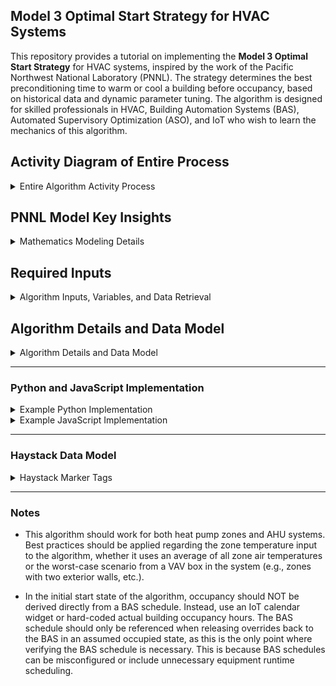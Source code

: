 ## Model 3 Optimal Start Strategy for HVAC Systems

This repository provides a tutorial on implementing the **Model 3 Optimal Start Strategy** for HVAC systems, inspired by the work of the Pacific Northwest National Laboratory (PNNL). The strategy determines the best preconditioning time to warm or cool a building before occupancy, based on historical data and dynamic parameter tuning. The algorithm is designed for skilled professionals in HVAC, Building Automation Systems (BAS), Automated Supervisory Optimization (ASO), and IoT who wish to learn the mechanics of this algorithm.

## Activity Diagram of Entire Process

<details>
  <summary>Entire Algorithm Activity Process</summary>

```mermaid
graph TD

%% Check Schedule Subgraph
subgraph CheckSchedule["Check Schedule"]
    Initialization[Initialization] --> NonWorkingDayCheck["Is it a Non-Occupied Building Day?"]
    NonWorkingDayCheck -->|Yes| WaitNonWorking["Wait 1 Minute"]
    WaitNonWorking --> NonWorkingDayCheck
end

%% Time Conditions Check Subgraph
subgraph TimeConditionsCheck["Time Conditions Check"]
    NonWorkingDayCheck -->|No| BeforeEarlyMorningCheck["Before Early Morning?"]
    BeforeEarlyMorningCheck -->|No| WaitBeforeEarlyMorning["Wait Before Early Morning"]
    WaitBeforeEarlyMorning --> BeforeEarlyMorningCheck

    BeforeEarlyMorningCheck -->|Yes| PreOccupancyWindowCheck["In Pre-Occupancy Window?"]
    PreOccupancyWindowCheck -->|No| WaitPreOccupancyWindow["Wait in Pre-Occupancy Window"]
    WaitPreOccupancyWindow --> PreOccupancyWindowCheck

    PreOccupancyWindowCheck -->|Yes| BeforeOccupancyStartCheck["Before Occupancy Start?"]
    BeforeOccupancyStartCheck -->|No| WaitBeforeOccupancy["Wait Before Occupancy"]
    WaitBeforeOccupancy --> BeforeOccupancyStartCheck
end

%% Optimal Start Calculation Subgraph
subgraph OptimalStartCalculation["Optimal Start Calculation"]
    BeforeOccupancyStartCheck -->|Yes| GatherEnvironmentalData["Gather Environmental Data"]
    GatherEnvironmentalData --> ModelOptimalStart["Model Optimal Start"]
    ModelOptimalStart --> CalculateTimeToOccupancy["Calculate Time to Occupancy"]
    CalculateTimeToOccupancy --> OptimalStartTimeReachedCheck["Optimal Start Time Reached?"]
    OptimalStartTimeReachedCheck -->|No| WaitOptimalStartTime["Wait for Optimal Start Time"]
    WaitOptimalStartTime --> OptimalStartTimeReachedCheck
end

%% AHU Start and Warm-Up Subgraph
subgraph AHUStartAndWarmUp["AHU Start and Warm-Up"]
    OptimalStartTimeReachedCheck -->|Yes| ActivateAHURecirculation["Activate AHU Recirculation Mode"]
    ActivateAHURecirculation --> ActivateVavBoxesToOcc["Send VAV boxes to Occupied Setpoints"]
    ActivateVavBoxesToOcc --> LogStartTime["Log Start Time"]
    LogStartTime --> ZoneAtSetpointCheck["Zone at Setpoint?"]
    ZoneAtSetpointCheck -->|No| WaitDuringWarmUp["Wait For Zone to Warm-Up To Occ Setpoint"]
    ZoneAtSetpointCheck -->|Yes| LogStopTimeAndEndWarmUp["Log Stop Time"]
    LogStopTimeAndEndWarmUp --> threadEnds["Process Ends"]
    WaitDuringWarmUp --> ZoneAtSetpointCheck
end

%% Control Handoff Subgraph
subgraph ControlHandoff["Wait Until Occupied"]
    ActivateAHURecirculation --> BuildingOccupiedCheck["Building Occupied?"]
    BuildingOccupiedCheck -->|Yes| HandoffToBAS["Release overrides back to BAS"]
    BuildingOccupiedCheck -->|No| WaitPostOccupancy["Wait For Building Occupancy defined in BAS controller"]
    WaitPostOccupancy -->|AHU is operating in a recirculation air mode warming up the zones| BuildingOccupiedCheck
    HandoffToBAS --> End[End]
end

%% Loopback
End --> Initialization

%% Styles for Highlighting
style Initialization fill:#f9f,stroke:#333,stroke-width:2px
style NonWorkingDayCheck fill:#ccf,stroke:#333,stroke-width:2px
style WaitNonWorking fill:#ffc,stroke:#333,stroke-width:2px
style BeforeEarlyMorningCheck fill:#fcc,stroke:#333,stroke-width:2px
style WaitBeforeEarlyMorning fill:#ffc,stroke:#333,stroke-width:2px
style PreOccupancyWindowCheck fill:#ccf,stroke:#333,stroke-width:2px
style WaitPreOccupancyWindow fill:#ffc,stroke:#333,stroke-width:2px
style BeforeOccupancyStartCheck fill:#fcc,stroke:#333,stroke-width:2px
style WaitBeforeOccupancy fill:#ffc,stroke:#333,stroke-width:2px
style GatherEnvironmentalData fill:#9cf,stroke:#333,stroke-width:2px
style ModelOptimalStart fill:#ccf,stroke:#333,stroke-width:2px
style CalculateTimeToOccupancy fill:#ffc,stroke:#333,stroke-width:2px
style OptimalStartTimeReachedCheck fill:#fcc,stroke:#333,stroke-width:2px
style WaitOptimalStartTime fill:#ffc,stroke:#333,stroke-width:2px
style ActivateAHURecirculation fill:#9cf,stroke:#333,stroke-width:2px
style LogStartTime fill:#ccf,stroke:#333,stroke-width:2px
style ZoneAtSetpointCheck fill:#ffc,stroke:#333,stroke-width:2px
style WaitDuringWarmUp fill:#ffc,stroke:#333,stroke-width:2px
style LogStopTimeAndEndWarmUp fill:#9cf,stroke:#333,stroke-width:2px
style BuildingOccupiedCheck fill:#ccf,stroke:#333,stroke-width:2px
style WaitPostOccupancy fill:#ffc,stroke:#333,stroke-width:2px
style HandoffToBAS fill:#9cf,stroke:#333,stroke-width:2px
style End fill:#f9f,stroke:#333,stroke-width:2px


```
</details>


## PNNL Model Key Insights

<details>
  <summary>Mathematics Modeling Details</summary>

- **Dynamic Tuning**: Parameters adapt over time, using a week's worth of historical data for proper tuning. Potentially more data could be used in creating better models. Minimum is 7 days but algorithm could default to 15 days data.
- **Inputs from BAS Telemetry**: Outdoor air temperature and zone temperature data are expected to come from sensors ingested into a local BAS system and stored in an SQL database.
- **Citing PNNL**: This work builds on concepts developed by PNNL for advancing energy-efficient and grid-interactive buildings. Visit the [PNNL VOLTTRON documentation](https://volttron.readthedocs.io/en/main/) for more insights. Also see the `Optimal Start Control for ACs and HPs.pdf` in this repo directory.

## Overview of Model 3
The Model 3 algorithm calculates the optimal start time for HVAC systems by leveraging the following inputs:
- **Outdoor Air Temperature**: Current temperature outside the building at the time of the algorithm execution.
- **Zone Air Temperature**: Current indoor temperature at the time of the algorithm execution.
- **Occupied Setpoint Temperature**: Desired indoor temperature by occupancy time or occupied zone air tempertaure setpoint.
- **Warm Up Time In Minutes**: Time in minutes from previous warm up events.

The algorithm dynamically tunes three key parameters:
- **`alpha_3a`**: Time required to change the indoor temperature by 1 degree (**measured in minutes**).
- **`alpha_3b`**: Influence of outdoor temperature on the indoor temperature change (**measured in degrees Fahrenheit**).
- **`alpha_3d`**: Dynamic offset for start time adjustments (**measured in minutes**).

These parameters are updated using exponential smoothing based on the historical data. This approach uses historical warm-up data and current conditions to dynamically adjust the optimal start time for HVAC systems, ensuring energy efficiency and comfort. It employs a mathematical model that relates indoor and outdoor temperatures to warm-up times, factoring in a forgetting mechanism to weigh recent data more heavily while gradually phasing out older patterns. Key parameters, like how long it takes to change indoor temperature per degree and how outdoor conditions influence warm-up, are updated using exponential smoothing based on historical performance. The result is a refined prediction of when to start equipment, bounded by practical limits, to meet the occupied temperature setpoint at the scheduled time.

</details>

## Required Inputs

<details>
  <summary>Algorithm Inputs, Variables, and Data Retrieval</summary>

### SQL Database Schema
The algorithm assumes an SQL database containing the following table:

| Column Name                   | Data Type | Description                                      |
|-------------------------------|-----------|--------------------------------------------------|
| `outdoor_temp`                | FLOAT     | Outdoor air temperature in degrees Fahrenheit.   |
| `zone_temp`                   | FLOAT     | Zone air temperature in degrees Fahrenheit.      |
| `warmup_time_minutes_history` | INT       | Captured preconditioning duration in minutes.    |
| `timestamp`                   | DATETIME  | Timestamp of the recorded data.                  |

### Example SQL Query
```sql
SELECT outdoor_temp, zone_temp, warmup_time_minutes
FROM hvac_historical_data
WHERE timestamp >= NOW() - INTERVAL 7 DAY;
```
This query retrieves a week's worth of historical data required for proper parameter tuning.

---

### Adjustable Algorithm Variables

| **Variable**             | **Description**                                              | **Default Value**       |
|---------------------------|--------------------------------------------------------------|-------------------------|
| **Building Occ Start**      | Defines the building occupancy start time as specified by the BAS schedule. | `H:MM`                |
| **Earliest Equip Start**    | The earliest time before `buildingOccStart` when equipment can begin operation. | `90 minutes before buildingOccStart` |
| **Early Morning Conditions Check** | A time (default: 4:00 AM) when the current outside air temperature and zone air temperature are assessed to calculate the optimal start time in minutes. | `4:00 AM`             |
| **Zone Temp Offset Ignore**  | Threshold value (in degrees) to bypass optimal start if the deviation is less than this value. | `1°F`                 |
| **Warmup Time Minutes History** | Time (in minutes) required to precondition zones before occupancy, retrieved or calculated from historical data. | `Variable`            |

</details>

## Algorithm Details and Data Model

<details>
  <summary>Algorithm Details and Data Model</summary>

### Aim
Reduce equipment runtime & energy use building-wide

### Level of Complexity
(High)

### Potential Savings
(High)

### Process

Automatically calculates the ideal equipment start time each day to ensure appropriate temperatures by the specified occupied time. The program learns the recovery rate of the space based on previous days' rates and automatically adjusts for differing outdoor air temperatures. The algorithm works as follows:

1. **Historical Data Retrieval**:
   - Queries the SQL database to fetch at least one week's worth of data.
   - Data includes outdoor air temperatures, indoor zone temperatures, and historical warm-up times.

2. **Parameter Tuning**:
   - Dynamically updates parameters (`alpha_3a`, `alpha_3b`, and `alpha_3d`) using exponential smoothing.
   - Compares historical warm-up times with outdoor and indoor temperature differences to refine calculations.

3. **Optimal Start Time Calculation**:
   - Applies tuned parameters to calculate the required preconditioning time.
   - Ensures the calculated start time remains within defined limits (e.g., no earlier than 180 minutes before occupancy).

---

### AHU Controller
The AHU will receive zone air temperature data from the BAS supervisory controller, enabling it to perform night heating or cooling cycles as part of the unoccupied building sequencing.

- **Writable Variable:** Zone air temperature setpoint (on AHU controller)
  - Point Name: ZoneTempSp
  - Marker Tags: zone, air, temp, effective, sp
- **Read-Only Variables:**
  - Outside Air Temperature (OaTemp): outside, air, temp, sensor

---

### Details
- The algorithm monitors the time and evaluates conditions at `earlyMorningConditionsCheck`. 
- The decision to bypass optimal start is based on:
  - Holiday/weekend (BAS schedule)
  - Mild zone air temperature deviations (temperature difference < `zoneTempOffsetIgnore`)
- **Algorithm or IoT must be able to store previous time deltas or time required in minutes for how long it takes to warm up the zone to the occupied zone air temperature setpoint.** If it a heating season warmup the algorithm or IoT would be calculating time required to warm up the **Zone Temp Effective Heating Setpoint.** If this is a cooling application in calculating minutes required to cool down the zone prior to occupancy the algorithm or IoT would be calculating time required in minutes to cool down to the **Zone Temp Effective Cooling Setpoint.** Typically in BAS effective heating or cooling setpoints factor in a deadband of about +- 2°F of the actual zone temperature setpoints to come up with effective heating or cooling setpoints.

### Data Retrieval
- Retrieves historical data from an SQL database during warm-up or cool-down phases.
- Queries include:
  - Outside air temperature at the start of the procedure
  - Zone air temperature at the start of the procedure
  - Time required to reach the setpoint or time remaining until `buildingOccStart`

If no historical data is available, the equipment starts at `earliestEquipStart`, calculated dynamically.

</details>


---

### Python and JavaScript Implementation

<details>
  <summary>Example Python Implementation</summary>

```bash
$ python pnnl_model3_method.py
```

### Example Py Output
```
Optimal Start Time in Minutes: 180.00
Parameters: alpha_3a=7.76, alpha_3b=2.44, alpha_3d=-628.77
```

</details>

<details>
  <summary>Example JavaScript Implementation</summary>
```bash
$ node pnnlModel3.js 
```

### Example Js Output
```
Optimal Start Time in Minutes: 180
Parameters: alpha3a=7.76, alpha3b=2.44, alpha3d=-628.77
```

</details>

---

### Haystack Data Model

<details>
  <summary>Haystack Marker Tags</summary>


| **Point Name**                       | **navName**   | **Marker Tags in Haystack**           |
|--------------------------------------|---------------|----------------------------------------|
| **Zone Temperature**                 | `ZnTemp`      | `zone`, `air`, `temp`, `sensor`       |
| **Zone Temperature Setpoint Effective** | `ZnTempSp`   | `zone`, `air`, `temp`, `effective`, `sp` |
| **Zone Temp Occupied Cooling Setpoint** | `OccCoolSp` | `zone`, `air`, `temp`, `occ`, `cooling`, `sp` |
| **Zone Temp Occupied Heating Setpoint** | `OccHeatSp` | `zone`, `air`, `temp`, `occ`, `heating`, `sp` |
| **Zone Temp Effective Cooling Setpoint** | `EffClgSp`  | `zone`, `air`, `temp`, `occ`, `cooling`, `sp` |
| **Zone Temp Effective Heating Setpoint** | `EffHtgSp`  | `zone`, `air`, `temp`, `occ`, `heating`, `sp` |

</details>

---

### Notes

* This algorithm should work for both heat pump zones and AHU systems. Best practices should be applied regarding the zone temperature input to the algorithm, whether it uses an average of all zone air temperatures or the worst-case scenario from a VAV box in the system (e.g., zones with two exterior walls, etc.).

* In the initial start state of the algorithm, occupancy should NOT be derived directly from a BAS schedule. Instead, use an IoT calendar widget or hard-coded actual building occupancy hours. The BAS schedule should only be referenced when releasing overrides back to the BAS in an assumed occupied state, as this is the only point where verifying the BAS schedule is necessary. This is because BAS schedules can be misconfigured or include unnecessary equipment runtime scheduling.